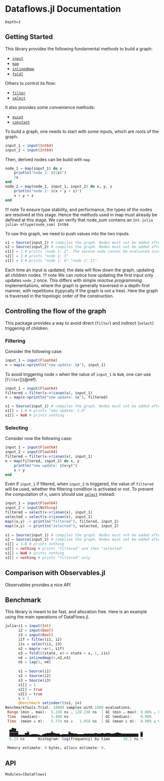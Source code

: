 # Dataflows.jl Documentation

```@contents
Depth=3
```

## Getting Started

This library provides the following fundamental methods to build a graph:
- [`input`](@ref)
- [`map`](@ref)
- [`inlinedmap`](@ref)
- [`foldl`](@ref)

Others to control its flow:
- [`filter`](@ref)
- [`select`](@ref)

It also provides some convenience methods:
- [`quiet`](@ref)
- [`constant`](@ref)

To build a graph, one needs to start with some inputs, which are roots of the graph.
```julia
input_1 = input(Int64)
input_2 = input(Int64)
```

Then, derived nodes can be build with `map`
```julia
node_1 = map(input_1) do x
    println("node 1: $(2x)")
    2x 
end
node_2 = map(node_1, input_1, input_2) do x, y, z
    println("node 2: $(x + y + z)")
    x + y + z
end
```

!!! note
    To ensure type stability, and performance,
    the types of the nodes are resolved at this stage.
    Hence the methods used in map must already be defined at this stage.
    We can verify that node_sum contains an `Int`.
    ```julia
    julia> eltype(node_sum)
    Int64
    ```

To use this graph, we need to push values into the two inputs.
```julia
s1 = Source(input_1) # compiles the graph. Nodes must not be added afterwards.
s2 = Source(input_2) # compiles the graph. Nodes must not be added afterwards.
s1[] = 1 # prints "node 1: 2". The second node cannot be evaluated since the data is missing
s2[] = 2 # prints "node 2: 5"
s1[] = 3 # prints "node 1: 6" "node 2: 11".
```
Each time an input is updated, the data will flow down the graph, 
updating all children nodes.
!!! note
    We can notice how updating the first input only updates `node_2` once.
    This differs with simple _reactive programming_ implementations,
    where the graph is generally traversed in a depth-first manner,
    with repetitions (typycally if the graph is not a tree).
    Here the graph is traversed in the topologic order of the construction.

## Controlling the flow of the graph

This package provides a way to avoid direct (`filter`) and indirect (`select`)
triggering of children.

### Filtering
Consider the following case:
```julia
input_1 = input(Float64)
n = map(x->println("new update: $x"), input_1)
```
To avoid triggering node `n` when the value of `input_1` is `NaN`,
one can use [`filter`])(@ref).
```julia
input_1 = input(Float64)
filtered = filter(x->!isnan(x), input_1)
n = map(x->println("new update: $x"), filtered)

s1 = Source(input_1) # compiles the graph. Nodes must not be added afterwards.
s1[] = 1.0 # prints "new update: 1.0"
s1[] = NaN # prints nothing 
```

### Selecting
Consider now the following case:
```julia
input_1 = input(Float64)
input_2 = input(Float64)
filtered = filter(x->!isnan(x), input_1)
n = map(filtered, input_2) do x, y
    println("new update: $(x+y)")
    x + y
end
```
Even if `input_1` if filtered, when `input_2` is triggered, the value of `filtered` will be
used, whether the filtering condition is activated or not.
To prevent the computation of `n`, users should use [`select`](@ref) instead:
```julia
input_1 = input(Float64)
input_2 = input(Nothing)
filtered = select(x->!isnan(x), input_1)
selected = select(x->!isnan(x), input_1)
map((x,y) -> println("filtered"), filtered, input_2)
map((x,y) -> println("selected"), selected, input_2)
    
s1 = Source(input_1) # compiles the graph. Nodes must not be added afterwards.
s2 = Source(input_2) # compiles the graph. Nodes must not be added afterwards.
s1[] = 1.0 # prints nothing 
s2[] = nothing # prints "filtered" and then "selected"
s1[] = NaN # prints nothing 
s2[] = nothing # prints "filtered" only
```

## Comparison with Observables.jl
Observables provides a nice API 

## Benchmark 
This library is meant to be fast, and allocation free.
Here is an example using the main operations of DataFlows.jl.
```julia
julia>i1 = input(Int)
      i2 = input(Bool)
      i3 = input(Bool)
      i1f = filter(i1, i2)
      i1s = select(i1, i3)
      n2 = map(x->x+1, i1f)
      n3 = foldl((state, x)-> state + x, 1, i1s)
      n4 = inlinedmap(+,n2,n3)
      n5 = lag(1, n4)
      
      s1 = Source(i1)
      s2 = Source(i2)
      s3 = Source(i3)
      s1[] = 1
      s2[] = true
      s3[] = true
      v = 1
      @benchmark setindex!($s1, $v)
BenchmarkTools.Trial: 10000 samples with 1000 evaluations.
 Range (min … max):  5.240 ns … 128.238 ns  ┊ GC (min … max): 0.00% … 0.00%
 Time  (median):     5.400 ns               ┊ GC (median):    0.00%
 Time  (mean ± σ):   5.774 ns ±   1.958 ns  ┊ GC (mean ± σ):  0.00% ± 0.00%

  ▅█▇▂    ▁          ▁       ▁                                ▁
  ████▄▄▄▇█▄▅▅▅▄▃▅▆▇▇█▇▆▆▄▅▅▅█▇▆▆▅▅▅▆▆▆▆▆▇▆▆▇▆▇▇▆▆▇█▇▆▆▆▆▆▆▆▆ █
  5.24 ns      Histogram: log(frequency) by time      10.1 ns <

 Memory estimate: 0 bytes, allocs estimate: 0.
```
## API
```@autodocs
Modules=[DataFlows]
```

